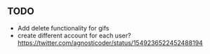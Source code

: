 ## TODO 
- Add delete functionality for gifs
- create different account for each user?
https://twitter.com/agnosticoder/status/1549236522452488194
